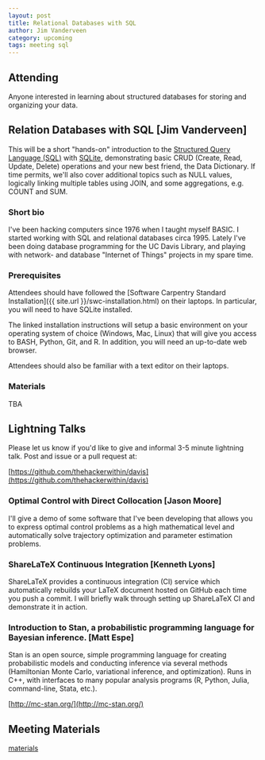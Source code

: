 ```yaml
---
layout: post
title: Relational Databases with SQL
author: Jim Vanderveen
category: upcoming
tags: meeting sql
---
```


## Attending

Anyone interested in learning about structured databases for storing and
organizing your data.

## Relation Databases with SQL [Jim Vanderveen]

This will be a short "hands-on" introduction to the [Structured Query Language
(SQL)](https://en.wikipedia.org/wiki/SQL) with
[SQLite](https://en.wikipedia.org/wiki/SQLite), demonstrating basic CRUD
(Create, Read, Update, Delete) operations and your new best friend, the Data
Dictionary. If time permits, we'll also cover additional topics such as NULL
values, logically linking multiple tables using JOIN, and some aggregations,
e.g. COUNT and SUM.

### Short bio

I've been hacking computers since 1976 when I taught myself BASIC. I started
working with SQL and relational databases circa 1995. Lately I've been doing
database programming for the UC Davis Library, and playing with network- and
database "Internet of Things" projects in my spare time.

### Prerequisites

Attendees should have followed the [Software Carpentry Standard
Installation]({{ site.url }}/swc-installation.html) on their laptops. In
particular, you will need to have SQLite installed.

The linked installation instructions will setup a basic environment on your
operating system of choice (Windows, Mac, Linux) that will give you access to
BASH, Python, Git, and R. In addition, you will need an up-to-date web browser.

Attendees should also be familiar with a text editor on their laptops.

### Materials

TBA

## Lightning Talks

Please let us know if you'd like to give and informal 3-5 minute lightning
talk. Post and issue or a pull request at:

[https://github.com/thehackerwithin/davis](https://github.com/thehackerwithin/davis)

### Optimal Control with Direct Collocation [Jason Moore]

I'll give a demo of some software that I've been developing that allows you to
express optimal control problems as a high mathematical level and automatically
solve trajectory optimization and parameter estimation problems.

### ShareLaTeX Continuous Integration [Kenneth Lyons]

ShareLaTeX provides a continuous integration (CI) service which automatically
rebuilds your LaTeX document hosted on GitHub each time you push a commit.
I will briefly walk through setting up ShareLaTeX CI and demonstrate it in
action.

### Introduction to Stan, a probabilistic programming language for Bayesian inference. [Matt Espe]

Stan is an open source, simple programming language for creating probabilistic
models and conducting inference via several methods (Hamiltonian Monte Carlo,
variational inference, and optimization). Runs in C++, with interfaces to many
popular analysis programs (R, Python, Julia, command-line, Stata, etc.).

[http://mc-stan.org/](http://mc-stan.org/)

## Meeting Materials

[materials](https://github.com/thehackerwithin/davis/tree/gh-pages/meeting-materials/2016-03-10)
